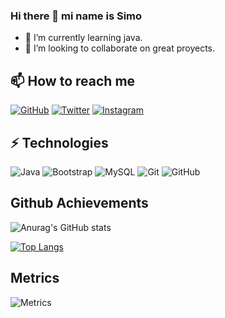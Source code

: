 ### Hi there 👋 mi name is Simo

- 🌱 I’m currently learning java.
- 👯 I’m looking to collaborate on great proyects.

## 📫 How to reach me

[![GitHub](https://img.shields.io/badge/Github-100000?style=for-the-badge&logo=github&logoColor=white)](https://github.com/Simorr98)
[![Twitter](https://img.shields.io/badge/Twitter-1DA1F2?style=for-the-badge&logo=twitter&logoColor=white)](https://twitter.com/simorr98)
[![Instagram](https://img.shields.io/badge/Instagram-E4405F?style=for-the-badge&logo=instagram&logoColor=white)](https://www.instagram.com/simorr98/)

## ⚡ Technologies

![Java](https://img.shields.io/badge/-Java-blue?style=flat-square&logo=java)
![Bootstrap](https://img.shields.io/badge/-Bootstrap-563D7C?style=flat-square&logo=bootstrap)
![MySQL](https://img.shields.io/badge/-MySQL-black?style=flat-square&logo=mysql)
![Git](https://img.shields.io/badge/-Git-black?style=flat-square&logo=git)
![GitHub](https://img.shields.io/badge/-GitHub-181717?style=flat-square&logo=github)

## Github Achievements

![Anurag's GitHub stats](https://github-readme-stats.vercel.app/api?username=Simorr98&show_icons=true&theme=dracula)

[![Top Langs](https://github-readme-stats.vercel.app/api/top-langs/?username=anuraghazra&layout=compact)](https://github.com/anuraghazra/github-readme-stats)

## Metrics


![Metrics](https://metrics.lecoq.io/Simorr98?template=classic&repositories.forks=true&base.metadata=0&languages=1&followup=1&languages.limit=8&languages.sections=most-used&languages.colors=github&languages.threshold=0%25&languages.indepth=false&languages.recent.load=300&languages.recent.days=14&followup.sections=repositories&config.timezone=America%2FPanama&config.padding=0%2C%2015%25)

